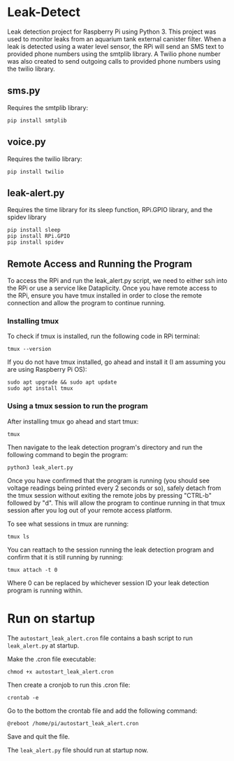 # Leak-Detect
Leak detection project for Raspberry Pi using Python 3. This project was used to monitor leaks from an aquarium tank external canister filter. When a leak is detected using a water level sensor, the RPi will send an SMS text to provided phone numbers using the smtplib library. A Twilio phone number was also created to send outgoing calls to provided phone numbers using the twilio library.

## sms.py

Requires the smtplib library:

```shell
pip install smtplib
```

## voice.py

Requires the twilio library:

```shell
pip install twilio
```
## leak-alert.py

Requires the time library for its sleep function, RPi.GPIO library, and the spidev library

```shell
pip install sleep
pip install RPi.GPIO
pip install spidev
```


## Remote Access and Running the Program

To access the RPi and run the leak_alert.py script, we need to either ssh into the RPi or use a service like Dataplicity. Once you have remote access to the RPi, ensure you have tmux installed in order to close the remote connection and allow the program to continue running.

### Installing tmux

To check if tmux is installed, run the following code in RPi terminal:

```shell
tmux --version
```

If you do not have tmux installed, go ahead and install it (I am assuming you are using Raspberry Pi OS):

```shell
sudo apt upgrade && sudo apt update
sudo apt install tmux
```

### Using a tmux session to run the program

After installing tmux go ahead and start tmux:

```shell
tmux
```

Then navigate to the leak detection program's directory and run the following command to begin the program:

```shell
python3 leak_alert.py
```

Once you have confirmed that the program is running (you should see voltage readings being printed every 2 seconds or so), safely detach from the tmux session without exiting the remote jobs by pressing "CTRL-b" followed by "d". This will allow the program to continue running in that tmux session after you log out of your remote access platform.


To see what sessions in tmux are running:

```shell
tmux ls
```

You can reattach to the session running the leak detection program and confirm that it is still running by running:

```shell
tmux attach -t 0
```
Where 0 can be replaced by whichever session ID your leak detection program is running within.

# Run on startup

The `autostart_leak_alert.cron` file contains a bash script to run `leak_alert.py` at startup.

Make the .cron file executable:

```shell
chmod +x autostart_leak_alert.cron
```

Then create a cronjob to run this .cron file:

```shell
crontab -e
```
Go to the bottom the crontab file and add the following command:

```
@reboot /home/pi/autostart_leak_alert.cron
```
Save and quit the file.

The `leak_alert.py` file should run at startup now.

